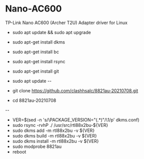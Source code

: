 # Nano-AC600
 TP-Link Nano AC600 (Archer T2U)​ Adapter driver for Linux


- sudo apt update && sudo apt upgrade
- sudo apt-get install dkms
- sudo apt-get install bc
- sudo apt-get install rsync
- sudo apt-get install git
- sudo apt update
--

- git clone https://github.com/clashhsalc/8821au-20210708.git
- cd 8821au-20210708

--
- VER=$(sed -n 's/\PACKAGE_VERSION="\(.*\)"/\1/p' dkms.conf)
- sudo rsync -rvhP ./ /usr/src/rtl88x2bu-${VER}
- sudo dkms add -m rtl88x2bu -v ${VER}
- sudo dkms build -m rtl88x2bu -v ${VER}
- sudo dkms install -m rtl88x2bu -v ${VER}
- sudo modprobe 8821au
- reboot
